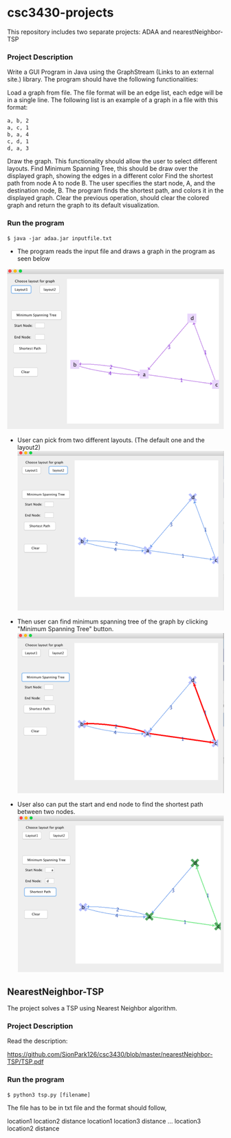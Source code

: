 # csc3430-projects

This repository includes two separate projects: ADAA and nearestNeighbor-TSP


### Project Description

Write a GUI Program in Java using the GraphStream (Links to an external site.) library. The program should have the following functionalities:

Load a graph from file. The file format will be an edge list, each edge will be in a single line. The following list is an example of a graph in a file with this format:
```
a, b, 2
a, c, 1
b, a, 4
c, d, 1
d, a, 3
```
Draw the graph. This functionality should allow the user to select different layouts.
Find Minimum Spanning Tree, this should be draw over the displayed graph, showing the edges in a different color
Find the shortest path from node A to node B. The user specifies the start node, A, and the destination node, B. The program finds the shortest path, and colors it in the displayed graph.
Clear the previous operation, should clear the colored graph and return the graph to its default visualization.

### Run the program

```
$ java -jar adaa.jar inputfile.txt
```
* The program reads the input file and draws a graph in the program as seen below

![image](/images/image1.png)

* User can pick from two different layouts. (The default one and the layout2)
![image](/images/image2.png)

* Then user can find minimum spanning tree of the graph by clicking "Minimum Spanning Tree" button. 
![image](/images/image3.png)

* User also can put the start and end node to find the shortest path between two nodes.
![image](/images/image4.png)

## NearestNeighbor-TSP

The project solves a TSP using Nearest Neighbor algorithm. 

### Project Description

Read the description:

https://github.com/SionPark126/csc3430/blob/master/nearestNeighbor-TSP/TSP.pdf

### Run the program

```
$ python3 tsp.py [filename] 
```

The file has to be in txt file and the format should follow, 

location1 location2 distance
location1 location3 distance 
...
location3 location2 distance 


